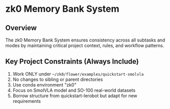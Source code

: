 # zk0 Memory Bank System

## Overview

The zk0 Memory Bank System ensures consistency across all subtasks and modes by maintaining critical project context, rules, and workflow patterns.

## Key Project Constraints (Always Include)

1. Work ONLY under `~/zk0/flower/examples/quickstart-smolvla`
2. No changes to sibling or parent directories
3. Use conda environment "zk0"
4. Focus on SmolVLA model and SO-100 real-world datasets
5. Borrow structure from quickstart-lerobot but adapt for new requirements